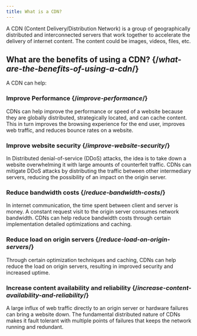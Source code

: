 ```yaml
---
title: What is a CDN?
---
```


A CDN (Content Delivery/Distribution Network) is a group of geographically distributed and interconnected servers that work together to accelerate the delivery of internet content. The content could be images, videos, files, etc.

## What are the benefits of using a CDN? {/*what-are-the-benefits-of-using-a-cdn*/}
A CDN can help:

### Improve Performance {/*improve-performance*/}
CDNs can help improve the performance or speed of a website because they are globally distributed, strategically located, and can cache content. This in turn improves the browsing experience for the end user, improves web traffic, and reduces bounce rates on a website.

### Improve website security {/*improve-website-security*/}
In Distributed denial-of-service (DDoS) attacks, the idea is to take down a website overwhelming it with large amounts of counterfeit traffic. CDNs can mitigate DDoS attacks by distributing the traffic between other intermediary servers, reducing the possibility of an impact on the origin server.

### Reduce bandwidth costs {/*reduce-bandwidth-costs*/}
In internet communication, the time spent between client and server is money. A constant request visit to the origin server consumes network bandwidth. CDNs can help reduce bandwidth costs through certain implementation detailed optimizations and caching.

### Reduce load on origin servers {/*reduce-load-on-origin-servers*/}
Through certain optimization techniques and caching, CDNs can help reduce the load on origin servers, resulting in improved security and increased uptime.

### Increase content availability and reliability {/*increase-content-availability-and-reliability*/}
A large influx of web traffic directly to an origin server or hardware failures can bring a website down. The fundamental distributed nature of CDNs makes it fault tolerant with multiple points of failures that keeps the network running and redundant.